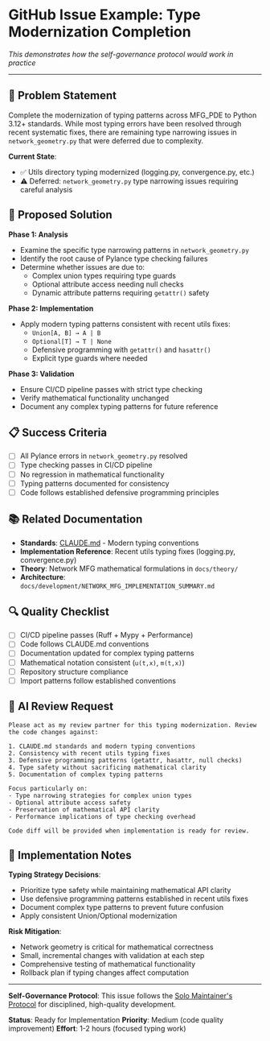 # GitHub Issue Example: Type Modernization Completion

*This demonstrates how the self-governance protocol would work in practice*

---

## 🎯 Problem Statement

Complete the modernization of typing patterns across MFG_PDE to Python 3.12+ standards. While most typing errors have been resolved through recent systematic fixes, there are remaining type narrowing issues in `network_geometry.py` that were deferred due to complexity.

**Current State**:
- ✅ Utils directory typing modernized (logging.py, convergence.py, etc.)
- ⚠️ Deferred: `network_geometry.py` type narrowing issues requiring careful analysis

## 🔧 Proposed Solution

**Phase 1: Analysis**
- Examine the specific type narrowing patterns in `network_geometry.py`
- Identify the root cause of Pylance type checking failures
- Determine whether issues are due to:
  - Complex union types requiring type guards
  - Optional attribute access needing null checks
  - Dynamic attribute patterns requiring `getattr()` safety

**Phase 2: Implementation**
- Apply modern typing patterns consistent with recent utils fixes:
  - `Union[A, B] → A | B`
  - `Optional[T] → T | None`
  - Defensive programming with `getattr()` and `hasattr()`
  - Explicit type guards where needed

**Phase 3: Validation**
- Ensure CI/CD pipeline passes with strict type checking
- Verify mathematical functionality unchanged
- Document any complex typing patterns for future reference

## 📋 Success Criteria

- [ ] All Pylance errors in `network_geometry.py` resolved
- [ ] Type checking passes in CI/CD pipeline
- [ ] No regression in mathematical functionality
- [ ] Typing patterns documented for consistency
- [ ] Code follows established defensive programming principles

## 📚 Related Documentation

- **Standards**: [CLAUDE.md](../CLAUDE.md) - Modern typing conventions
- **Implementation Reference**: Recent utils typing fixes (logging.py, convergence.py)
- **Theory**: Network MFG mathematical formulations in `docs/theory/`
- **Architecture**: `docs/development/NETWORK_MFG_IMPLEMENTATION_SUMMARY.md`

## 🔍 Quality Checklist

- [ ] CI/CD pipeline passes (Ruff + Mypy + Performance)
- [ ] Code follows CLAUDE.md conventions
- [ ] Documentation updated for complex typing patterns
- [ ] Mathematical notation consistent (`u(t,x)`, `m(t,x)`)
- [ ] Repository structure compliance
- [ ] Import patterns follow established conventions

## 🤖 AI Review Request

```
Please act as my review partner for this typing modernization. Review the code changes against:

1. CLAUDE.md standards and modern typing conventions
2. Consistency with recent utils typing fixes
3. Defensive programming patterns (getattr, hasattr, null checks)
4. Type safety without sacrificing mathematical clarity
5. Documentation of complex typing patterns

Focus particularly on:
- Type narrowing strategies for complex union types
- Optional attribute access safety
- Preservation of mathematical API clarity
- Performance implications of type checking overhead

Code diff will be provided when implementation is ready for review.
```

## 📝 Implementation Notes

**Typing Strategy Decisions**:
- Prioritize type safety while maintaining mathematical API clarity
- Use defensive programming patterns established in recent utils fixes
- Document complex type patterns to prevent future confusion
- Apply consistent Union/Optional modernization

**Risk Mitigation**:
- Network geometry is critical for mathematical correctness
- Small, incremental changes with validation at each step
- Comprehensive testing of mathematical functionality
- Rollback plan if typing changes affect computation

---

**Self-Governance Protocol**: This issue follows the [Solo Maintainer's Protocol](SELF_GOVERNANCE_PROTOCOL.md) for disciplined, high-quality development.

**Status**: Ready for Implementation
**Priority**: Medium (code quality improvement)
**Effort**: 1-2 hours (focused typing work)